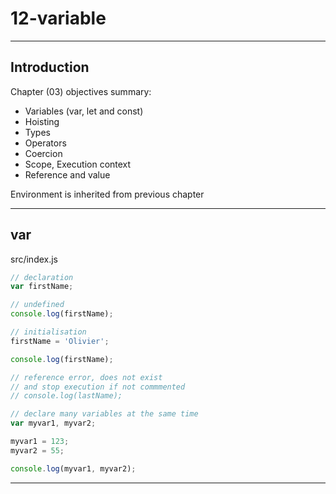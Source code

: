 # 12-variable

***

## Introduction

Chapter (03) objectives summary:

- Variables (var, let and const)  
- Hoisting  
- Types  
- Operators  
- Coercion  
- Scope, Execution context  
- Reference and value

Environment is inherited from previous chapter

***

## var

src/index.js

```js
// declaration
var firstName;

// undefined
console.log(firstName);

// initialisation
firstName = 'Olivier';

console.log(firstName);

// reference error, does not exist
// and stop execution if not commmented
// console.log(lastName);

// declare many variables at the same time
var myvar1, myvar2;

myvar1 = 123;
myvar2 = 55;

console.log(myvar1, myvar2);
```

***
